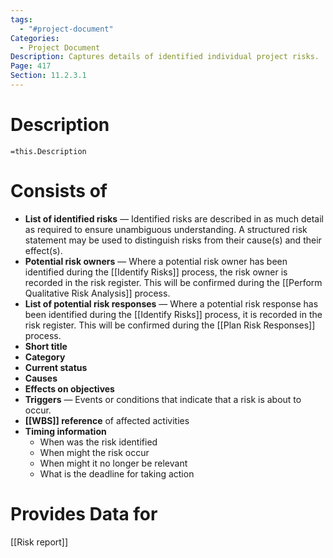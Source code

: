 ```yaml
---
tags:
  - "#project-document"
Categories:
  - Project Document
Description: Captures details of identified individual project risks.
Page: 417
Section: 11.2.3.1
---
```

# Description
`=this.Description`
# Consists of
* **List of identified risks** — Identified risks are described in as much detail as required to ensure unambiguous understanding. A structured risk statement may be used to distinguish risks from their cause(s) and their effect(s).
* **Potential risk owners** — Where a potential risk owner has been identified during the [[Identify Risks]] process, the risk owner is recorded in the risk register. This will be confirmed during the [[Perform Qualitative Risk Analysis]] process.
* **List of potential risk responses** — Where a potential risk response has been identified during the [[Identify Risks]] process, it is recorded in the risk register. This will be confirmed during the [[Plan Risk Responses]] process.
* **Short title**
* **Category**
* **Current status**
* **Causes**
* **Effects on objectives**
* **Triggers** — Events or conditions that indicate that a risk is about to occur.
* **[[WBS]] reference** of affected activities
* **Timing information**
	* When was the risk identified
	* When might the risk occur
	* When might it no longer be relevant
	* What is the deadline for taking action 
# Provides Data for
[[Risk report]]